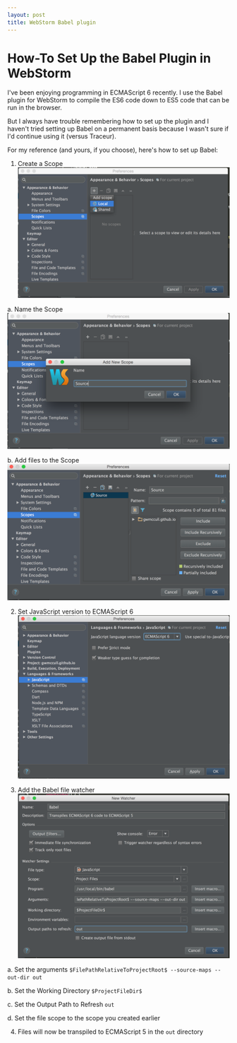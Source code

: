 ```yaml
---
layout: post
title: WebStorm Babel plugin
---
```


# How-To Set Up the Babel Plugin in WebStorm

I've been enjoying programming in ECMAScript 6 recently.  I use the Babel plugin for WebStorm to compile the ES6 code down
to ES5 code that can be run in the browser.

But I always have trouble remembering how to set up the plugin and I haven't tried setting up Babel on a permanent basis
because I wasn't sure if I'd continue using it (versus Traceur).

For my reference (and yours, if you choose), here's how to set up Babel:
1. Create a Scope  
![alt text](https://raw.githubusercontent.com/gwmccull/gwmccull.github.io/master/images/2015-06-11-webstorm-add-scope.png "Add New Scope")

  a. Name the Scope  
  ![alt text](https://raw.githubusercontent.com/gwmccull/gwmccull.github.io/master/images/2015-06-11-webstorm-add-scope-name.png "Name the New Scope")

  b. Add files to the Scope  
  ![alt text](https://raw.githubusercontent.com/gwmccull/gwmccull.github.io/master/images/2015-06-11-webstorm-scope-add-files.png "Add file to the Scope")

2. Set JavaScript version to ECMAScript 6  
![alt text](https://raw.githubusercontent.com/gwmccull/gwmccull.github.io/master/images/2015-06-11-webstorm-javascript-version.png "Set the JavaScript Version")

3. Add the Babel file watcher  
![alt text](https://raw.githubusercontent.com/gwmccull/gwmccull.github.io/master/images/2015-06-03_babel_preferences.png "WebStorm Preferences")

  a. Set the arguments `$FilePathRelativeToProjectRoot$ --source-maps --out-dir out`
  
  b. Set the Working Directory `$ProjectFileDir$`
  
  c. Set the Output Path to Refresh `out`
  
  d. Set the file scope to the scope you created earlier

4. Files will now be transpiled to ECMAScript 5 in the `out` directory